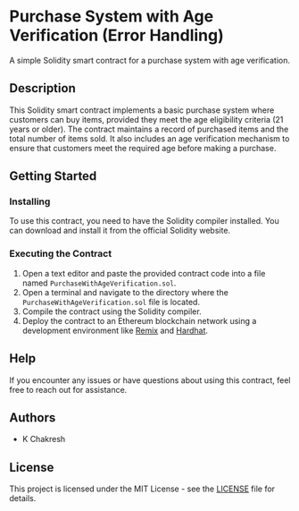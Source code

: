 # Purchase System with Age Verification (Error Handling)

A simple Solidity smart contract for a purchase system with age verification.

## Description

This Solidity smart contract implements a basic purchase system where customers can buy items, provided they meet the age eligibility criteria (21 years or older). The contract maintains a record of purchased items and the total number of items sold. It also includes an age verification mechanism to ensure that customers meet the required age before making a purchase.

## Getting Started

### Installing

To use this contract, you need to have the Solidity compiler installed. You can download and install it from the official Solidity website.

### Executing the Contract

1. Open a text editor and paste the provided contract code into a file named `PurchaseWithAgeVerification.sol`.
2. Open a terminal and navigate to the directory where the `PurchaseWithAgeVerification.sol` file is located.
3. Compile the contract using the Solidity compiler.
4. Deploy the contract to an Ethereum blockchain network using a development environment like [Remix](https://remix.ethereum.org/) and [Hardhat](https://hardhat.org/).

## Help

If you encounter any issues or have questions about using this contract, feel free to reach out for assistance.

## Authors

- K Chakresh

## License

This project is licensed under the MIT License - see the [LICENSE](LICENSE) file for details.
